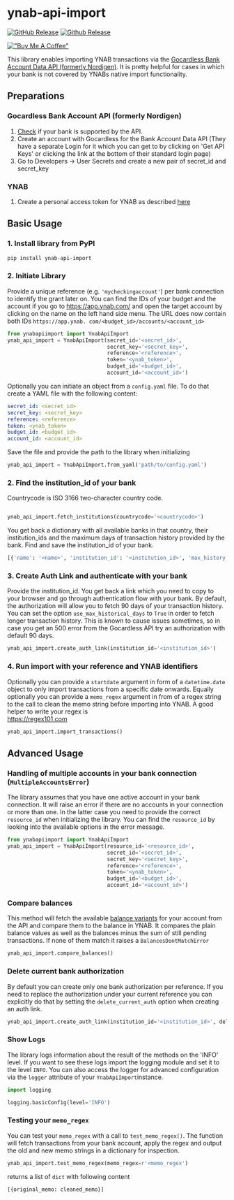 # ynab-api-import

[![GitHub Release](https://img.shields.io/github/release/dnbasta/ynab-api-import?style=flat)]() 
[![Github Release](https://img.shields.io/maintenance/yes/2100)]()

[!["Buy Me A Coffee"](https://img.shields.io/badge/Buy_Me_A_Coffee-FFDD00?style=for-the-badge&logo=buy-me-a-coffee&logoColor=black)](https://www.buymeacoffee.com/dnbasta)

This library enables importing YNAB transactions via the 
[Gocardless Bank Account Data API (formerly Nordigen)](https://gocardless.com/bank-account-data/). 
It is pretty helpful for cases in which your bank is not covered by YNABs native import functionality.

## Preparations
### Gocardless Bank Account API (formerly Nordigen)
1. [Check](https://gocardless.com/bank-account-data/coverage/) if your bank is supported by the API.
2. Create an account with Gocardless for the Bank Account Data API (They have a separate Login for it which you can 
   get to by clicking on 'Get API Keys' or clicking the link at the bottom of their standard login page)
3. Go to Developers -> User Secrets and create a new pair of secret_id and secret_key
### YNAB
1. Create a personal access token for YNAB as described [here](https://api.ynab.com/)

## Basic Usage
### 1. Install library from PyPI

```bash
pip install ynab-api-import
```
### 2. Initiate Library
Provide a unique reference (e.g. `'mycheckingaccount'`)  per bank connection to identify the grant later on. 
You can find the IDs of your budget and the account if you go to https://app.ynab.com/ and open the target account 
by clicking on the name on the left hand side menu. The URL does now contain both IDs `https://app.ynab.
com/<budget_id>/accounts/<account_id>`
```py
from ynabapiimport import YnabApiImport
ynab_api_import = YnabApiImport(secret_id='<secret_id>', 
                                secret_key='<secret_key>',
                                reference='<reference>',
                                token='<ynab_token>',
                                budget_id='<budget_id>',
                                account_id='<account_id>')
```
Optionally you can initiate an object from a `config.yaml` file. To do that create a YAML file with the following 
content:
```yaml
secret_id: <secret_id>
secret_key: <secret_key>
reference: <reference>
token: <ynab_token>
budget_id: <budget_id>
account_id: <account_id>
```
Save the file and provide the path to the library when initializing
```py
ynab_api_import = YnabApiImport.from_yaml('path/to/config.yaml')
```
### 2. Find the institution_id of your bank
Countrycode is ISO 3166 two-character country code. 
```py

ynab_api_import.fetch_institutions(countrycode='<countrycode>')
```
You get back a dictionary with all available banks in that country, their institution_ids and the maximum days of 
transaction history provided by the bank. Find and save the institution_id of your bank.
```py
[{'name': '<name>', 'institution_id': '<institution_id>', 'max_history_days': 'ddd'}]
```

### 3. Create Auth Link and authenticate with your bank
Provide the institution_id. You get back a link which you need to copy to your browser and go through authentication 
flow with your bank. By default, the authorization will allow you to fetch 90 days of your transaction history. You can 
set the option `use_max_historical_days` to `True` in order to fetch longer transaction history. This is known to cause 
issues sometimes, so in case you get an 500 error from the Gocardless API try an authorization with default 90 days.
```py
ynab_api_import.create_auth_link(institution_id='<institution_id>')
```

### 4. Run import with your reference and YNAB identifiers
Optionally you can provide a `startdate` argument in form of a `datetime.date` object to only import transactions 
from a specific date onwards. Equally optionally you can provide a `memo_regex` argument in from of a regex string 
to the call to clean the memo string before importing into YNAB. A good helper to write your regex is  
https://regex101.com  
```py
ynab_api_import.import_transactions()
```
## Advanced Usage
### Handling of multiple accounts in your bank connection (`MultipleAccountsError`)
The library assumes that you have one active account in your bank connection. It will raise an error if there are no 
accounts in your connection or more than one. In the latter case you need to provide the correct `resource_id` when 
initializing the library. You can find the `resource_id` by looking into the available options in the error message.
```py
from ynabapiimport import YnabApiImport
ynab_api_import = YnabApiImport(resource_id='<resource_id>',
                                secret_id='<secret_id>', 
                                secret_key='<secret_key>',
                                reference='<reference>',
                                token='<ynab_token>',
                                budget_id='<budget_id>',
                                account_id='<account_id>')
```
### Compare balances
This method will fetch the available [balance variants](https://developer.gocardless.com/bank-account-data/balance) for your account from the API and compare them to the balance in YNAB. It compares the plain balance values as well as the balances minus the sum of still pending transactions. If none of them match it raises a `BalancesDontMatchError`
```py
ynab_api_import.compare_balances()
```
### Delete current bank authorization
By default you can create only one bank authorization per reference. If you need to replace the authorization under 
your current reference you can explicitly do that by setting the `delete_current_auth` option when creating an auth 
link.
```py
ynab_api_import.create_auth_link(institution_id='<institution_id>', delete_current_auth=True)
```
### Show Logs
The library logs information about the result of the methods on the 'INFO' level. If you want to see these logs 
import the logging module and set it to the level `INFO`. You can also access the logger for advanced configuration 
via the `logger` attribute of your `YnabApiImport`instance.
```py
import logging

logging.basicConfig(level='INFO')
```
### Testing your `memo_regex`
You can test your `memo_regex` with a call to `test_memo_regex()`. The function will fetch transactions from your 
bank account, apply the regex and output the old and new memo strings in a dictionary for inspection.
```py
ynab_api_import.test_memo_regex(memo_regex=r'<memo_regex')
```
returns a list of `dict` with following content
```
[{original_memo: cleaned_memo}]
```


